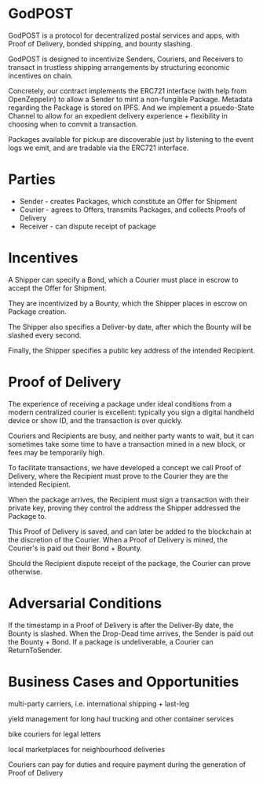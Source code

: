 # GodPOST
GodPOST is a protocol for decentralized postal services and apps, with Proof of Delivery, bonded shipping, and bounty slashing.

GodPOST is designed to incentivize Senders, Couriers, and Receivers to transact in trustless shipping arrangements by structuring economic incentives on chain.

Concretely, our contract implements the ERC721 interface (with help from OpenZeppelin) to allow a Sender to mint a non-fungible Package. Metadata regarding the Package is stored on IPFS. And we implement a psuedo-State Channel to allow for an expedient delivery experience + flexibility in choosing when to commit a transaction.

Packages available for pickup are discoverable just by listening to the event logs we emit, and are tradable via the ERC721 interface.

# Parties

* Sender - creates Packages, which constitute an Offer for Shipment
* Courier - agrees to Offers, transmits Packages, and collects Proofs of Delivery
* Receiver - can dispute receipt of package

# Incentives

A Shipper can specify a Bond, which a Courier must place in escrow to accept the Offer for Shipment.

They are incentivized by a Bounty, which the Shipper places in escrow on Package creation.

The Shipper also specifies a Deliver-by date, after which the Bounty will be slashed every second.

Finally, the Shipper specifies a public key address of the intended Recipient.

# Proof of Delivery
The experience of receiving a package under ideal conditions from a modern centralized courier is excellent: typically you sign a digital handheld device or show ID, and the transaction is over quickly.

Couriers and Recipients are busy, and neither party wants to wait, but it can sometimes take some time to have a transaction mined in a new block, or fees may be temporarily high.

To facilitate transactions, we have developed a concept we call Proof of Delivery, where the Recipient must prove to the Courier they are the intended Recipient.

When the package arrives, the Recipient must sign a transaction with their private key, proving they control the address the Shipper addressed the Package to.

This Proof of Delivery is saved, and can later be added to the blockchain at the discretion of the Courier. When a Proof of Delivery is mined, the Courier's is paid out their Bond + Bounty.

Should the Recipient dispute receipt of the package, the Courier can prove otherwise.

# Adversarial Conditions
If the timestamp in a Proof of Delivery is after the Deliver-By date, the Bounty is slashed.
When the Drop-Dead time arrives, the Sender is paid out the Bounty + Bond.
If a package is undeliverable, a Courier can ReturnToSender.

# Business Cases and Opportunities
multi-party carriers, i.e. international shipping + last-leg

yield management for long haul trucking and other container services

bike couriers for legal letters

local marketplaces for neighbourhood deliveries

Couriers can pay for duties and require payment during the generation of Proof of Delivery
